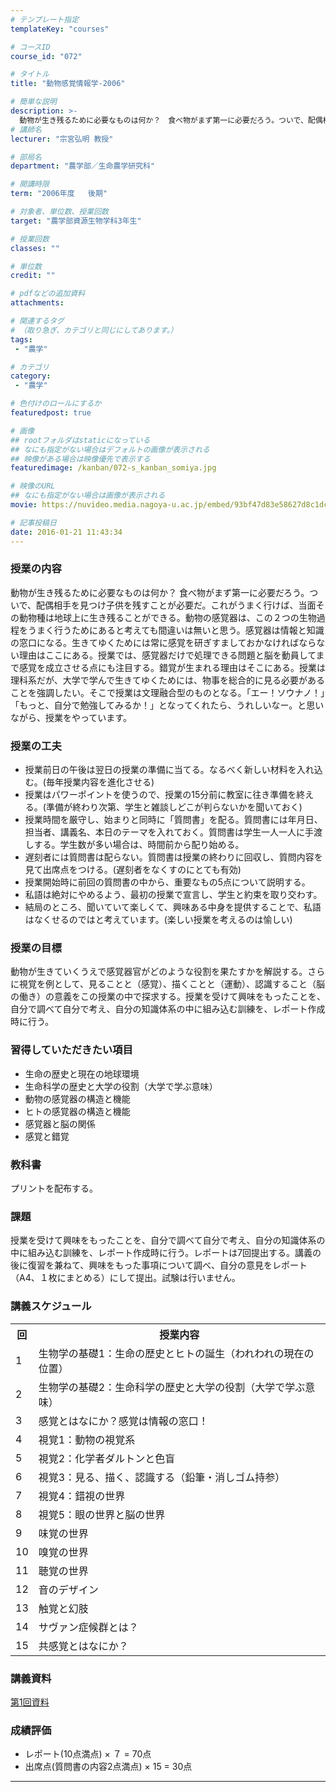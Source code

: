 ```yaml
---
# テンプレート指定
templateKey: "courses"

# コースID
course_id: "072"

# タイトル
title: "動物感覚情報学-2006"

# 簡単な説明
description: >-
  動物が生き残るために必要なものは何か？　食べ物がまず第一に必要だろう。ついで、配偶相手を見つけ子供を残すことが必要だ。これがうまく行けば、当面その動物種は地球上に生き残ることができる。動物の感覚器は、この２つの生物過程をうまく行うためにあると考えても間違いは無いと思う。感覚器は情報と知識の窓口になる。生きてゆくためには常に感覚を研ぎすましておかなければならない理由はここにある。授業では、感覚器だけ ...
# 講師名
lecturer: "宗宮弘明 教授"

# 部局名
department: "農学部／生命農学研究科"

# 開講時限
term: "2006年度	後期"

# 対象者、単位数、授業回数
target: "農学部資源生物学科3年生"

# 授業回数
classes: ""

# 単位数
credit: ""

# pdfなどの追加資料
attachments:

# 関連するタグ
# （取り急ぎ、カテゴリと同じにしてあります。）
tags:
 - "農学"

# カテゴリ
category:
 - "農学"

# 色付けのロールにするか
featuredpost: true

# 画像
## rootフォルダはstaticになっている
## なにも指定がない場合はデフォルトの画像が表示される
## 映像がある場合は映像優先で表示する
featuredimage: /kanban/072-s_kanban_somiya.jpg

# 映像のURL
## なにも指定がない場合は画像が表示される
movie: https://nuvideo.media.nagoya-u.ac.jp/embed/93bf47d83e58627d8c1dca20d857e11f60065924

# 記事投稿日
date: 2016-01-21 11:43:34
---
```


### 授業の内容

動物が生き残るために必要なものは何か？ 食べ物がまず第一に必要だろう。ついで、配偶相手を見つけ子供を残すことが必要だ。これがうまく行けば、当面その動物種は地球上に生き残ることができる。動物の感覚器は、この２つの生物過程をうまく行うためにあると考えても間違いは無いと思う。感覚器は情報と知識の窓口になる。生きてゆくためには常に感覚を研ぎすましておかなければならない理由はここにある。授業では、感覚器だけで処理できる問題と脳を動員してまで感覚を成立させる点にも注目する。錯覚が生まれる理由はそこにある。授業は理科系だが、大学で学んで生きてゆくためには、物事を総合的に見る必要があることを強調したい。そこで授業は文理融合型のものとなる。「エー！ソウナノ！」「もっと、自分で勉強してみるか！」となってくれたら、うれしいなー。と思いながら、授業をやっています。


### 授業の工夫

* 授業前日の午後は翌日の授業の準備に当てる。なるべく新しい材料を入れ込む。(毎年授業内容を進化させる)
* 授業はパワーポイントを使うので、授業の15分前に教室に往き準備を終える。(準備が終わり次第、学生と雑談しどこが判らないかを聞いておく)
* 授業時間を厳守し、始まりと同時に「質問書」を配る。質問書には年月日、担当者、講義名、本日のテーマを入れておく。質問書は学生一人一人に手渡しする。学生数が多い場合は、時間前から配り始める。
* 遅刻者には質問書は配らない。質問書は授業の終わりに回収し、質問内容を見て出席点をつける。(遅刻者をなくすのにとても有効)
* 授業開始時に前回の質問書の中から、重要なもの5点について説明する。
* 私語は絶対にやめるよう、最初の授業で宣言し、学生と約束を取り交わす。
* 結局のところ、聞いていて楽しくて、興味ある中身を提供することで、私語はなくせるのではと考えています。(楽しい授業を考えるのは愉しい)





### 授業の目標

動物が生きていくうえで感覚器官がどのような役割を果たすかを解説する。さらに視覚を例として、見ることと（感覚）、描くことと（運動）、認識すること（脳の働き）の意義をこの授業の中で探求する。授業を受けて興味をもったことを、自分で調べて自分で考え、自分の知識体系の中に組み込む訓練を、レポート作成時に行う。

### 習得していただきたい項目

* 生命の歴史と現在の地球環境
* 生命科学の歴史と大学の役割（大学で学ぶ意味）
* 動物の感覚器の構造と機能
* ヒトの感覚器の構造と機能
* 感覚器と脳の関係
* 感覚と錯覚

### 教科書

プリントを配布する。

### 課題

授業を受けて興味をもったことを、自分で調べて自分で考え、自分の知識体系の中に組み込む訓練を、レポート作成時に行う。レポートは7回提出する。講義の後に復習を兼ねて、興味をもった事項について調べ、自分の意見をレポート（A4、１枚にまとめる）にして提出。試験は行いません。


<h3>講義スケジュール</h3>

<table class="basic" width="455">

<tr>
<th class="center" width="20">回</th>
<th class="center">授業内容</th>
</tr>

<tr>
<td class="center" width="20">1</td>
<td>
生物学の基礎1：生命の歴史とヒトの誕生（われわれの現在の位置）
</td>
</tr>

<tr>
<td class="center" width="20">2</td>
<td>
生物学の基礎2：生命科学の歴史と大学の役割（大学で学ぶ意味）
</td>
</tr>

<tr>
<td class="center" width="20">3</td>
<td>
感覚とはなにか？感覚は情報の窓口！
</td>
</tr>

<tr>
<td class="center" width="20">4</td>
<td>
視覚1：動物の視覚系
</td>
</tr>

<tr>
<td class="center" width="20">5</td>
<td>
視覚2：化学者ダルトンと色盲
</td>
</tr>

<tr>
<td class="center" width="20">6</td>
<td>
視覚3：見る、描く、認識する（鉛筆・消しゴム持参）
</td>
</tr>

<tr>
<td class="center" width="20">7</td>
<td>
視覚4：錯視の世界
</td>
</tr>

<tr>
<td class="center" width="20">8</td>
<td>
視覚5：眼の世界と脳の世界
</td>
</tr>

<tr>
<td class="center" width="20">9</td>
<td>
味覚の世界
</td>
</tr>

<tr>
<td class="center" width="20">10</td>
<td>
嗅覚の世界
</td>
</tr>

<tr>
<td class="center" width="20">11</td>
<td>
聴覚の世界
</td>
</tr>

<tr>
<td class="center" width="20">12</td>
<td>
音のデザイン
</td>
</tr>

<tr>
<td class="center" width="20">13</td>
<td>
触覚と幻肢
</td>
</tr>

<tr>
<td class="center" width="20">14</td>
<td>
サヴァン症候群とは？
</td>
</tr>

<tr>
<td class="center" width="20">15</td>
<td>
共感覚とはなにか？
</td>
</tr>

</table>


### 講義資料

[第1回資料](http://ocw.nagoya-u.jp/files/72/lect01.pdf) 






### 成績評価

* レポート(10点満点) × ７ = 70点
* 出席点(質問書の内容2点満点) × 15 = 30点



-----